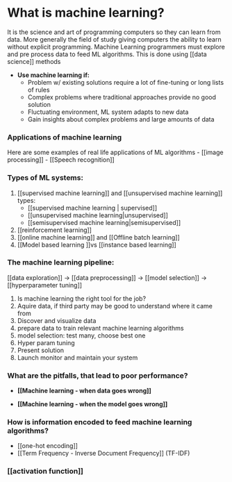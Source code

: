 # What is machine learning?
It is the science and art of programming computers so they can learn from data. More generally the field of study giving computers the ability to learn without explicit programming.
Machine Learning programmers must explore and pre process data to feed ML algorithms. This is done using [[data science]] methods
- **Use machine learning if:**
	- Problem w/ existing solutions require a lot of fine-tuning or long lists of rules
	- Complex problems where traditional approaches provide no good solution
	- Fluctuating environment, ML system adapts to new data
	- Gain insights about complex problems and large amounts of data

### Applications of machine learning
Here are some examples of real life applications of ML algorithms
	- [[image processing]]
	- [[Speech recognition]]
### Types of ML systems: 
1. [[supervised machine learning]] and  [[unsupervised machine learning]] types:
	- [[supervised machine learning | supervised]]
	- [[unsupervised machine learning|unsupervised]]
	- [[semisupervised machine learning|semisupervised]]
2. [[reinforcement learning]]
3. [[online machine learning]] and [[Offline batch learning]]
4. [[Model based learning ]]vs [[instance based learning]]

### The machine learning pipeline:
[[data exploration]] -> [[data preprocessing]] -> [[model selection]] -> [[hyperparameter tuning]]
1. Is machine learning the right tool for the job?
2. Aquire data, if third party may be good to understand where it came from
3. Discover and visualize data
4. prepare data to train relevant machine learning algorithms
5. model selection: test many, choose best one
6. Hyper param tuning
7. Present solution
8. Launch monitor and maintain your system

### What are the pitfalls, that lead to poor performance?
- **[[Machine learning - when data goes wrong]]**

- **[[Machine learning - when the model goes wrong]]**


### How is information encoded to feed machine learning algorithms?
- [[one-hot encoding]]
- [[Term Frequency - Inverse Document Frequency]] (TF-IDF)

### [[activation function]]